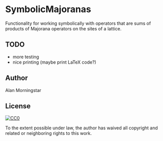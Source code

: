 # SymbolicMajoranas

Functionality for working symbolically with operators that are sums of products of Majorana operators on the sites of a lattice.

## TODO
- more testing
- nice printing (maybe print LaTeX code?)

## Author

Alan Morningstar

## License

[![CC0](https://licensebuttons.net/p/zero/1.0/88x31.png)](https://creativecommons.org/publicdomain/zero/1.0/)

To the extent possible under law, the author has waived all copyright and related or neighboring rights to this work.
